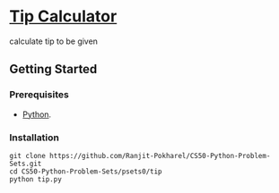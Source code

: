 # [Tip Calculator](https://cs50.harvard.edu/python/2022/psets/0/tip/)
calculate tip to be given

## Getting Started
### Prerequisites
- [Python](https://www.python.org/).

### Installation
   ```
   git clone https://github.com/Ranjit-Pokharel/CS50-Python-Problem-Sets.git
   cd CS50-Python-Problem-Sets/psets0/tip
   python tip.py
  